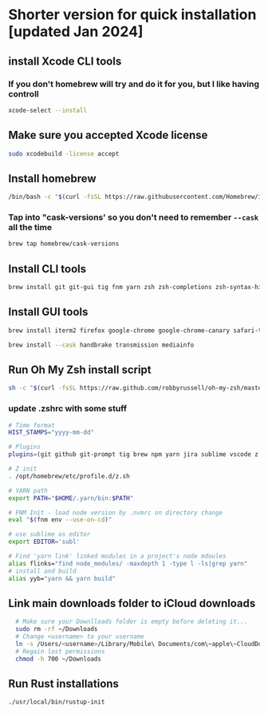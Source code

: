 # Shorter version for quick installation [updated Jan 2024]

## install Xcode CLI tools 

### If you don't homebrew will try and do it for you, but I like having controll

```bash
xcode-select --install
```

## Make sure you accepted Xcode license  

```bash
sudo xcodebuild -license accept
```

## Install homebrew

```bash
/bin/bash -c "$(curl -fsSL https://raw.githubusercontent.com/Homebrew/install/HEAD/install.sh)"
```

### Tap into "cask-versions' so you don't need to remember `--cask` all the time

```bash
brew tap homebrew/cask-versions
```

## Install CLI tools

```bash
brew install git git-gui tig fnm yarn zsh zsh-completions zsh-syntax-highlighting tldr z ag htop mas rustup-init
```

## Install GUI tools

```bash
brew install iterm2 firefox google-chrome google-chrome-canary safari-technology-preview firefox-nightly microsoft-edge-dev teamviewer charles alfred sublime-text visual-studio-code github vlc subler handbrake plex transmission mediainfo backblaze backblaze-downloader dropbox rsyncosx telegram signal discord adobe-creative-cloud blender steam steamcmd dosbox-x qlcolorcode qlstephen qlmarkdown quicklook-json qlimagesize suspicious-package apparency quicklookase qlvideo quicklook-csv

brew install --cask handbrake transmission mediainfo
```

## Run Oh My Zsh install script

```bash
sh -c "$(curl -fsSL https://raw.github.com/robbyrussell/oh-my-zsh/master/tools/install.sh)"
```

### update .zshrc with some stuff

```bash
# Time format
HIST_STAMPS="yyyy-mm-dd"

# Plugins
plugins=(git github git-prompt tig brew npm yarn jira sublime vscode z grunt macos sudo iterm2 rust swiftpm)

# Z init
. /opt/homebrew/etc/profile.d/z.sh

# YARN path
export PATH="$HOME/.yarn/bin:$PATH"

# FNM Init - load node version by .nvmrc on directory change
eval "$(fnm env --use-on-cd)"

# use sublime as editor
export EDITOR='subl'

# Find 'yarn link' linked modules in a project's node mdoules
alias flinks="find node_modules/ -maxdepth 1 -type l -ls|grep yarn"
# install and build
alias yyb="yarn && yarn build"
```

## Link main downloads folder to iCloud downloads

```bash
  # Make sure your Downlloads folder is empty before deleting it...
  sudo rm -rf ~/Downloads
  # Change <username> to your username
  ln -s /Users/<username>/Library/Mobile\ Documents/com\~apple\~CloudDocs/Downloads  ~/Downloads
  # Regain lost permissions
  chmod -h 700 ~/Downloads
```

## Run Rust installations

```bash
./usr/local/bin/rustup-init
```
